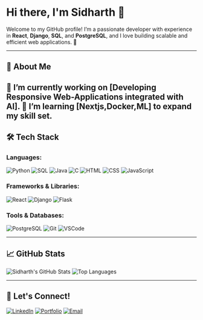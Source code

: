 # Hi there, I'm Sidharth 👋

Welcome to my GitHub profile! I’m a passionate developer with experience in **React**, **Django**, **SQL**, and **PostgreSQL**, and I love building scalable and efficient web applications. 🚀

---

## 🌟 About Me
🔭 I’m currently working on **[Developing Responsive Web-Applications integrated with AI]**.
🌱 I’m learning **[Nextjs,Docker,ML]** to expand my skill set.
---

## 🛠️ Tech Stack
### Languages:
![Python](https://img.shields.io/badge/-Python-333333?style=flat&logo=python)
![SQL](https://img.shields.io/badge/-SQL-333333?style=flat&logo=postgresql)
![Java](https://img.shields.io/badge/-Java-333333?style=flat&logo=java&logoColor=007396)
![C](https://img.shields.io/badge/-C-333333?style=flat&logo=c)
![HTML](https://img.shields.io/badge/-HTML-333333?style=flat&logo=html5)
![CSS](https://img.shields.io/badge/-CSS-333333?style=flat&logo=css3&logoColor=1572B6)
![JavaScript](https://img.shields.io/badge/-JavaScript-333333?style=flat&logo=javascript)

### Frameworks & Libraries:
![React](https://img.shields.io/badge/-React-333333?style=flat&logo=react)
![Django](https://img.shields.io/badge/-Django-333333?style=flat&logo=django)
![Flask](https://img.shields.io/badge/-Flask-333333?style=flat&logo=flask)

### Tools & Databases:
![PostgreSQL](https://img.shields.io/badge/-PostgreSQL-333333?style=flat&logo=postgresql)
![Git](https://img.shields.io/badge/-Git-333333?style=flat&logo=git)
![VSCode](https://img.shields.io/badge/-VS%20Code-333333?style=flat&logo=visual-studio-code)

---

## 📈 GitHub Stats
![Sidharth's GitHub Stats](https://github-readme-stats.vercel.app/api?username=SID-CJ&show_icons=true&theme=radical)
![Top Languages](https://github-readme-stats.vercel.app/api/top-langs/?username=SID-CJ&layout=compact&theme=radical)

---

## 💼 Let's Connect!
[![LinkedIn](https://img.shields.io/badge/-LinkedIn-0077B5?style=flat&logo=linkedin&logoColor=white)](https://www.linkedin.com/in/your-linkedin-profile)
[![Portfolio](https://img.shields.io/badge/-Portfolio-333333?style=flat&logo=github&logoColor=white)](https://your-portfolio-link.com)
[![Email](https://img.shields.io/badge/-Email-D14836?style=flat&logo=gmail&logoColor=white)](mailto:your-email@example.com)


